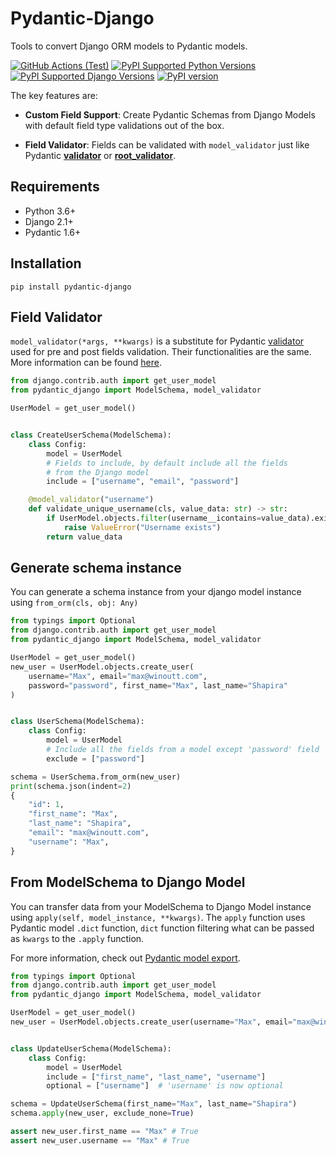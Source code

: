 
# Pydantic-Django

Tools to convert Django ORM models to Pydantic models.

[![GitHub Actions (Test)](https://github.com/xshapira/pydantic-django/workflows/Test/badge.svg)](https://github.com/xshapira/pydantic-django)
[![PyPI Supported Python Versions](https://img.shields.io/pypi/pyversions/pydantic-django.svg)](https://pypi.python.org/pypi/pydantic-django)
[![PyPI Supported Django Versions](https://img.shields.io/pypi/djversions/pydantic-django.svg)](https://docs.djangoproject.com/en/dev/releases/)
[![PyPI version](https://badge.fury.io/py/pydantic-django.svg)](https://badge.fury.io/py/pydantic-django)

The key features are:

- **Custom Field Support**: Create Pydantic Schemas from Django Models with default field type validations out of the box.

- **Field Validator**: Fields can be validated with `model_validator` just like Pydantic **[validator](https://pydantic-docs.helpmanual.io/usage/validators/)** or **[root_validator](https://pydantic-docs.helpmanual.io/usage/validators/)**.

## Requirements

- Python 3.6+
- Django 2.1+
- Pydantic 1.6+

## Installation

```
pip install pydantic-django
```

## Field Validator

`model_validator(*args, **kwargs)` is a substitute for Pydantic [validator](https://pydantic-docs.helpmanual.io/usage/validators/) used for pre and post fields validation.
Their functionalities are the same. More information can be found [here](https://pydantic-docs.helpmanual.io/usage/validators/).

```Python
from django.contrib.auth import get_user_model
from pydantic_django import ModelSchema, model_validator

UserModel = get_user_model()


class CreateUserSchema(ModelSchema):
    class Config:
        model = UserModel
        # Fields to include, by default include all the fields
        # from the Django model
        include = ["username", "email", "password"]

    @model_validator("username")
    def validate_unique_username(cls, value_data: str) -> str:
        if UserModel.objects.filter(username__icontains=value_data).exists():
            raise ValueError("Username exists")
        return value_data
```

## Generate schema instance

You can generate a schema instance from your django model instance using `from_orm(cls, obj: Any)`

```Python
from typings import Optional
from django.contrib.auth import get_user_model
from pydantic_django import ModelSchema, model_validator

UserModel = get_user_model()
new_user = UserModel.objects.create_user(
    username="Max", email="max@winoutt.com",
    password="password", first_name="Max", last_name="Shapira"
)


class UserSchema(ModelSchema):
    class Config:
        model = UserModel
        # Include all the fields from a model except 'password' field
        exclude = ["password"]

schema = UserSchema.from_orm(new_user)
print(schema.json(indent=2)
{
    "id": 1,
    "first_name": "Max",
    "last_name": "Shapira",
    "email": "max@winoutt.com",
    "username": "Max",
}
```

## From ModelSchema to Django Model

You can transfer data from your ModelSchema to Django Model instance using `apply(self, model_instance, **kwargs)`.
The `apply` function uses Pydantic model `.dict` function, `dict` function filtering what can be passed as `kwargs` to the `.apply` function.

For more information, check out [Pydantic model export](https://pydantic-docs.helpmanual.io/usage/exporting_models/).

```Python
from typings import Optional
from django.contrib.auth import get_user_model
from pydantic_django import ModelSchema, model_validator

UserModel = get_user_model()
new_user = UserModel.objects.create_user(username="Max", email="max@winoutt.com", password="password")


class UpdateUserSchema(ModelSchema):
    class Config:
        model = UserModel
        include = ["first_name", "last_name", "username"]
        optional = ["username"]  # 'username' is now optional

schema = UpdateUserSchema(first_name="Max", last_name="Shapira")
schema.apply(new_user, exclude_none=True)

assert new_user.first_name == "Max" # True
assert new_user.username == "Max" # True
```

